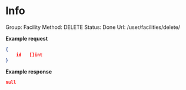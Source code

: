 # Info

Group: Facility
Method: DELETE
Status: Done
Url: /user/facilities/delete/<id>

**Example request**

```json
{
	id   []int
}
```

**Example response**

```json
null
```